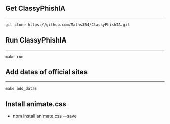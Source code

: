 ## Get ClassyPhishIA
___

```
git clone https://github.com/Maths354/ClassyPhishIA.git
```

## Run ClassyPhishIA
___

```
make run
```


## Add datas of official sites
___
```
make add_datas
```


## Install animate.css

- npm install animate.css --save

